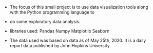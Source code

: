  - The focus of this small project is to use data visualization tools along with the Python programming language to
 - do some exploratory data analysis.

 - libraries used:
	Pandas
	Numpy
	Matplotlib
	Seaborn

- The data used was based on data as of May 25th, 2020. It is a daily report data published by John Hopkins University.
